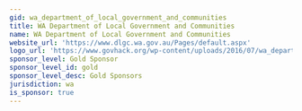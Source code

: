 ```yaml
---
gid: wa_department_of_local_government_and_communities
title: WA Department of Local Government and Communities
name: WA Department of Local Government and Communities
website_url: 'https://www.dlgc.wa.gov.au/Pages/default.aspx'
logo_url: 'https://www.govhack.org/wp-content/uploads/2016/07/wa_department_of_local_government_and_communities.png'
sponsor_level: Gold Sponsor
sponsor_level_id: gold
sponsor_level_desc: Gold Sponsors
jurisdiction: wa
is_sponsor: true
---
```

